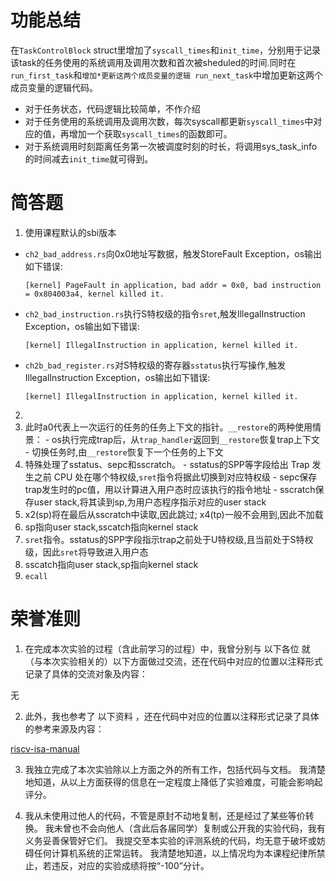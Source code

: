 # 功能总结

在`TaskControlBlock` struct里增加了`syscall_times`和`init_time`，分别用于记录该task的任务使用的系统调用及调用次数和首次被sheduled的时间.同时在`run_first_task`和`增加*更新这两个成员变量的逻辑
run_next_task`中增加更新这两个成员变量的逻辑代码。
- 对于任务状态，代码逻辑比较简单，不作介绍
- 对于任务使用的系统调用及调用次数，每次syscall都更新`syscall_times`中对应的值，再增加一个获取`syscall_times`的函数即可。
- 对于系统调用时刻距离任务第一次被调度时刻的时长，将调用sys_task_info的时间减去`init_time`就可得到。

# 简答题

1. 使用课程默认的sbi版本
  - `ch2_bad_address.rs`向0x0地址写数据，触发StoreFault Exception，os输出如下错误:
    ```
    [kernel] PageFault in application, bad addr = 0x0, bad instruction = 0x804003a4, kernel killed it.
    ```
  - `ch2_bad_instruction.rs`执行S特权级的指令`sret`,触发IllegalInstruction Exception，os输出如下错误:
    ```
    [kernel] IllegalInstruction in application, kernel killed it.
    ```
  - `ch2b_bad_register.rs`对S特权级的寄存器`sstatus`执行写操作,触发IllegalInstruction Exception，os输出如下错误:
    ```
    [kernel] IllegalInstruction in application, kernel killed it.

    ```
2.  
  1. 此时a0代表上一次运行的任务的任务上下文的指针。`__restore`的两种使用情景：
    - os执行完成trap后，从`trap_handler`返回到`__restore`恢复trap上下文
    - 切换任务时,由`__restore`恢复下一个任务的上下文
  2. 特殊处理了sstatus、sepc和sscratch。
    - sstatus的SPP等字段给出 Trap 发生之前 CPU 处在哪个特权级,`sret`指令将据此切换到对应特权级
    - sepc保存trap发生时的pc值，用以计算进入用户态时应该执行的指令地址
    - sscratch保存user stack,将其读到sp,为用户态程序指示对应的user stack
  3. x2(sp)将在最后从sscratch中读取,因此跳过; x4(tp)一般不会用到,因此不加载
  4. sp指向user stack,sscatch指向kernel stack
  5. `sret`指令。sstatus的SPP字段指示trap之前处于U特权级,且当前处于S特权级，因此`sret`将导致进入用户态
  6. sscatch指向user stack,sp指向kernel stack
  7. `ecall`

# 荣誉准则

1. 在完成本次实验的过程（含此前学习的过程）中，我曾分别与 以下各位 就（与本次实验相关的）以下方面做过交流，还在代码中对应的位置以注释形式记录了具体的交流对象及内容：

无

2. 此外，我也参考了 以下资料 ，还在代码中对应的位置以注释形式记录了具体的参考来源及内容：

[riscv-isa-manual](https://github.com/riscv/riscv-isa-manual/releases/)

3. 我独立完成了本次实验除以上方面之外的所有工作，包括代码与文档。 我清楚地知道，从以上方面获得的信息在一定程度上降低了实验难度，可能会影响起评分。

4. 我从未使用过他人的代码，不管是原封不动地复制，还是经过了某些等价转换。 我未曾也不会向他人（含此后各届同学）复制或公开我的实验代码，我有义务妥善保管好它们。 我提交至本实验的评测系统的代码，均无意于破坏或妨碍任何计算机系统的正常运转。 我清楚地知道，以上情况均为本课程纪律所禁止，若违反，对应的实验成绩将按“-100”分计。
